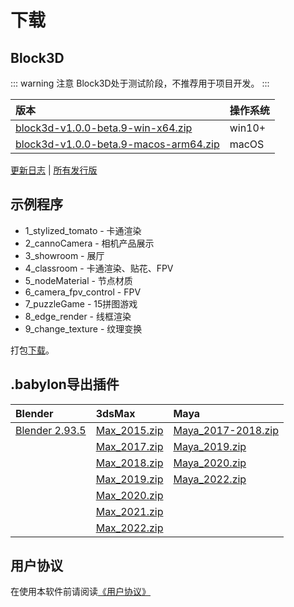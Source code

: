 # 下载

## Block3D

::: warning 注意
Block3D处于测试阶段，不推荐用于项目开发。
:::

|版本 |操作系统 |
|:---|:-------|
|[block3d-v1.0.0-beta.9-win-x64.zip][1]    |win10+  |
|[block3d-v1.0.0-beta.9-macos-arm64.zip][2]|macOS   |

[更新日志][changelog] | [所有发行版][releases]

[1]:https://cdn.zjbku.com/download/block3d-v1.0.0-beta.9-win-x64.zip
[2]:https://cdn.zjbku.com/download/block3d-v1.0.0-beta.9-macos-arm64.zip
[changelog]:./changelog.md
[releases]:https://github.com/zjbcool/block3d/releases

## 示例程序

- 1_stylized_tomato - 卡通渲染
- 2_cannoCamera - 相机产品展示
- 3_showroom - 展厅
- 4_classroom - 卡通渲染、贴花、FPV
- 5_nodeMaterial - 节点材质
- 6_camera_fpv_control - FPV
- 7_puzzleGame - 15拼图游戏
- 8_edge_render - 线框渲染
- 9_change_texture - 纹理变换

打包[下载][examples]。

[examples]:https://cdn.zjbku.com/download/block3d_examples_20220729.zip

## .babylon导出插件

|Blender                         |3dsMax                      |Maya                                    |
|:-------------------------------|:---------------------------|:---------------------------------------|
|[Blender 2.93.5][Blender-2.93.5]|[Max_2015.zip][Max_2015.zip]|[Maya_2017-2018.zip][Maya_2017-2018.zip]|
|                                |[Max_2017.zip][Max_2017.zip]|[Maya_2019.zip][Maya_2019.zip]          |
|                                |[Max_2018.zip][Max_2018.zip]|[Maya_2020.zip][Maya_2020.zip]          |
|                                |[Max_2019.zip][Max_2019.zip]|[Maya_2022.zip][Maya_2022.zip]          |
|                                |[Max_2020.zip][Max_2020.zip]|                                        |
|                                |[Max_2021.zip][Max_2021.zip]|                                        |
|                                |[Max_2022.zip][Max_2022.zip]|                                        |

[Blender-2.93.5]:https://github.com/BabylonJS/BlenderExporter

[Max_2015.zip]:https://github.com/BabylonJS/Exporters/releases/download/Release20220401.2/Max_2015.zip
[Max_2017.zip]:https://github.com/BabylonJS/Exporters/releases/download/Release20220401.2/Max_2017.zip
[Max_2018.zip]:https://github.com/BabylonJS/Exporters/releases/download/Release20220401.2/Max_2018.zip
[Max_2019.zip]:https://github.com/BabylonJS/Exporters/releases/download/Release20220401.2/Max_2019.zip
[Max_2020.zip]:https://github.com/BabylonJS/Exporters/releases/download/Release20220401.2/Max_2020.zip
[Max_2021.zip]:https://github.com/BabylonJS/Exporters/releases/download/Release20220401.2/Max_2021.zip
[Max_2022.zip]:https://github.com/BabylonJS/Exporters/releases/download/Release20220401.2/Max_2022.zip

[Maya_2017-2018.zip]:https://github.com/BabylonJS/Exporters/releases/download/Release20220401.2/Maya_2017-2018.zip
[Maya_2019.zip]:https://github.com/BabylonJS/Exporters/releases/download/Release20220401.2/Maya_2019.zip
[Maya_2020.zip]:https://github.com/BabylonJS/Exporters/releases/download/Release20220401.2/Maya_2020.zip
[Maya_2022.zip]:https://github.com/BabylonJS/Exporters/releases/download/Release20220401.2/Maya_2022.zip

## 用户协议

在使用本软件前请阅读[《用户协议》](./license.md)
